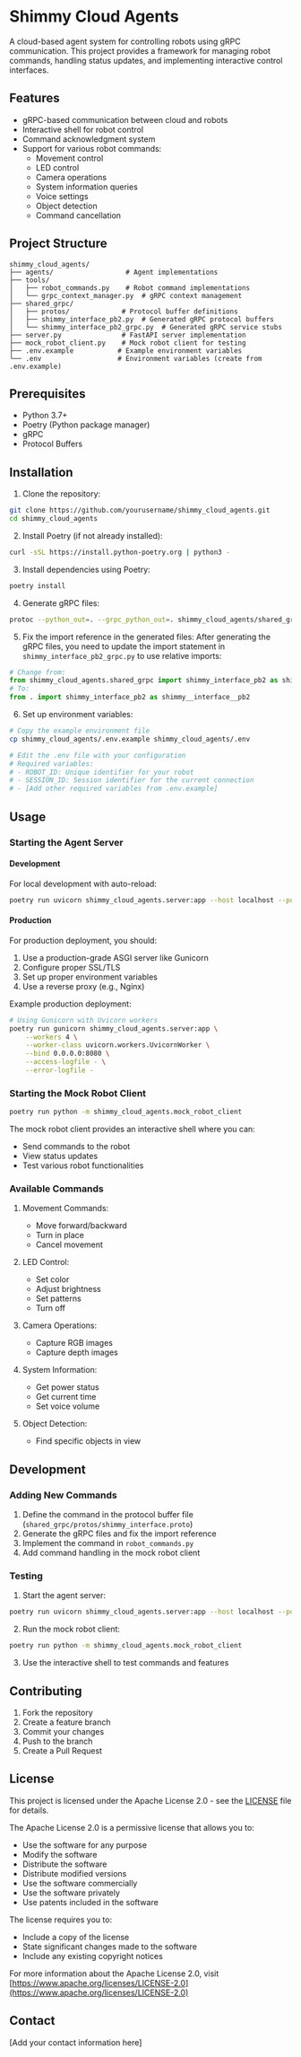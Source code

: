 # Shimmy Cloud Agents

A cloud-based agent system for controlling robots using gRPC communication. This project provides a framework for managing robot commands, handling status updates, and implementing interactive control interfaces.

## Features

- gRPC-based communication between cloud and robots
- Interactive shell for robot control
- Command acknowledgment system
- Support for various robot commands:
  - Movement control
  - LED control
  - Camera operations
  - System information queries
  - Voice settings
  - Object detection
  - Command cancellation

## Project Structure

```
shimmy_cloud_agents/
├── agents/                  # Agent implementations
├── tools/
│   ├── robot_commands.py    # Robot command implementations
│   └── grpc_context_manager.py  # gRPC context management
├── shared_grpc/
│   ├── protos/             # Protocol buffer definitions
│   ├── shimmy_interface_pb2.py  # Generated gRPC protocol buffers
│   └── shimmy_interface_pb2_grpc.py  # Generated gRPC service stubs
├── server.py               # FastAPI server implementation
├── mock_robot_client.py    # Mock robot client for testing
├── .env.example           # Example environment variables
└── .env                   # Environment variables (create from .env.example)
```

## Prerequisites

- Python 3.7+
- Poetry (Python package manager)
- gRPC
- Protocol Buffers

## Installation

1. Clone the repository:
```bash
git clone https://github.com/yourusername/shimmy_cloud_agents.git
cd shimmy_cloud_agents
```

2. Install Poetry (if not already installed):
```bash
curl -sSL https://install.python-poetry.org | python3 -
```

3. Install dependencies using Poetry:
```bash
poetry install
```

4. Generate gRPC files:
```bash
protoc --python_out=. --grpc_python_out=. shimmy_cloud_agents/shared_grpc/protos/shimmy_interface.proto
```

5. Fix the import reference in the generated files:
After generating the gRPC files, you need to update the import statement in `shimmy_interface_pb2_grpc.py` to use relative imports:
```python
# Change from:
from shimmy_cloud_agents.shared_grpc import shimmy_interface_pb2 as shimmy__interface__pb2
# To:
from . import shimmy_interface_pb2 as shimmy__interface__pb2
```

6. Set up environment variables:
```bash
# Copy the example environment file
cp shimmy_cloud_agents/.env.example shimmy_cloud_agents/.env

# Edit the .env file with your configuration
# Required variables:
# - ROBOT_ID: Unique identifier for your robot
# - SESSION_ID: Session identifier for the current connection
# - [Add other required variables from .env.example]
```

## Usage

### Starting the Agent Server

#### Development
For local development with auto-reload:
```bash
poetry run uvicorn shimmy_cloud_agents.server:app --host localhost --port 8080 --reload
```

#### Production
For production deployment, you should:
1. Use a production-grade ASGI server like Gunicorn
2. Configure proper SSL/TLS
3. Set up proper environment variables
4. Use a reverse proxy (e.g., Nginx)

Example production deployment:
```bash
# Using Gunicorn with Uvicorn workers
poetry run gunicorn shimmy_cloud_agents.server:app \
    --workers 4 \
    --worker-class uvicorn.workers.UvicornWorker \
    --bind 0.0.0.0:8080 \
    --access-logfile - \
    --error-logfile -
```

### Starting the Mock Robot Client

```bash
poetry run python -m shimmy_cloud_agents.mock_robot_client
```

The mock robot client provides an interactive shell where you can:
- Send commands to the robot
- View status updates
- Test various robot functionalities

### Available Commands

1. Movement Commands:
   - Move forward/backward
   - Turn in place
   - Cancel movement

2. LED Control:
   - Set color
   - Adjust brightness
   - Set patterns
   - Turn off

3. Camera Operations:
   - Capture RGB images
   - Capture depth images

4. System Information:
   - Get power status
   - Get current time
   - Set voice volume

5. Object Detection:
   - Find specific objects in view

## Development

### Adding New Commands

1. Define the command in the protocol buffer file (`shared_grpc/protos/shimmy_interface.proto`)
2. Generate the gRPC files and fix the import reference
3. Implement the command in `robot_commands.py`
4. Add command handling in the mock robot client

### Testing

1. Start the agent server:
```bash
poetry run uvicorn shimmy_cloud_agents.server:app --host localhost --port 8080 --reload
```

2. Run the mock robot client:
```bash
poetry run python -m shimmy_cloud_agents.mock_robot_client
```

3. Use the interactive shell to test commands and features

## Contributing

1. Fork the repository
2. Create a feature branch
3. Commit your changes
4. Push to the branch
5. Create a Pull Request

## License

This project is licensed under the Apache License 2.0 - see the [LICENSE](LICENSE) file for details.

The Apache License 2.0 is a permissive license that allows you to:
- Use the software for any purpose
- Modify the software
- Distribute the software
- Distribute modified versions
- Use the software commercially
- Use the software privately
- Use patents included in the software

The license requires you to:
- Include a copy of the license
- State significant changes made to the software
- Include any existing copyright notices

For more information about the Apache License 2.0, visit [https://www.apache.org/licenses/LICENSE-2.0](https://www.apache.org/licenses/LICENSE-2.0)

## Contact

[Add your contact information here]
